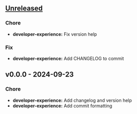 <a name="unreleased"></a>
## [Unreleased]

### Chore
- **developer-experience:** Fix version help

### Fix
- **developer-experience:** Add CHANGELOG to commit


<a name="v0.0.0"></a>
## v0.0.0 - 2024-09-23
### Chore
- **developer-experience:** Add changelog and version help
- **developer-experience:** Add commit formatting


[Unreleased]: https://github.com/maartyman/rdfgo/compare/v0.0.0...HEAD
